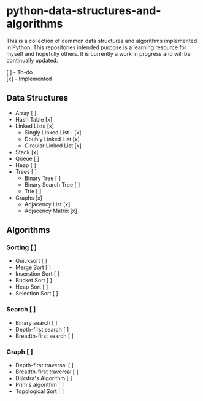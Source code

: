 # python-data-structures-and-algorithms

This is a collection of common data structures and algorithms implemented in Python. This repositories intended purpose is a learning resource for myself and hopefully others. It is currently a work in progress and will be continually updated.

[ ] - To-do <br />
[x] - Implemented

## Data Structures

- Array [ ]
- Hash Table [x]
- Linked Lists [x]
  - Singly Linked List - [x]
  - Doubly Linked List [x]
  - Circular Linked List [x]
- Stack [x]
- Queue [ ]
- Heap [ ]
- Trees [ ]
  - Binary Tree [ ]
  - Binary Search Tree [ ]
  - Trie [ ]
- Graphs [x]
  - Adjacency List [x]
  - Adjacency Matrix [x]
  
## Algorithms

### Sorting [ ]
- Quicksort [ ]
- Merge Sort [ ]
- Inserstion Sort [ ]
- Bucket Sort [ ]
- Heap Sort [ ]
- Selection Sort [ ]

### Search [ ]
- Binary search [ ]
- Depth-first search [ ]
- Breadth-first search [ ]

### Graph [ ]
- Depth-first traversal [ ]
- Breadth-first traversal [ ]
- Dijkstra's Algorithm [ ]
- Prim's algorithm [ ]
- Topological Sort [ ]
